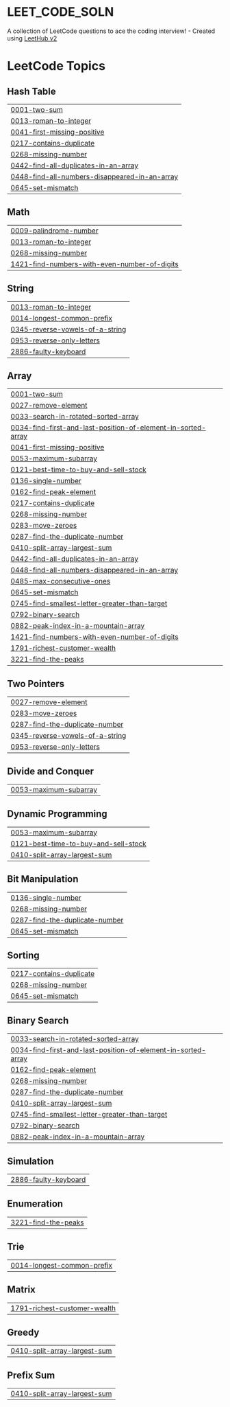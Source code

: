 # LEET_CODE_SOLN
A collection of LeetCode questions to ace the coding interview! - Created using [LeetHub v2](https://github.com/arunbhardwaj/LeetHub-2.0)

<!---LeetCode Topics Start-->
# LeetCode Topics
## Hash Table
|  |
| ------- |
| [0001-two-sum](https://github.com/gopikrishnan-M/LEET_CODE_SOLN/tree/master/0001-two-sum) |
| [0013-roman-to-integer](https://github.com/gopikrishnan-M/LEET_CODE_SOLN/tree/master/0013-roman-to-integer) |
| [0041-first-missing-positive](https://github.com/gopikrishnan-M/LEET_CODE_SOLN/tree/master/0041-first-missing-positive) |
| [0217-contains-duplicate](https://github.com/gopikrishnan-M/LEET_CODE_SOLN/tree/master/0217-contains-duplicate) |
| [0268-missing-number](https://github.com/gopikrishnan-M/LEET_CODE_SOLN/tree/master/0268-missing-number) |
| [0442-find-all-duplicates-in-an-array](https://github.com/gopikrishnan-M/LEET_CODE_SOLN/tree/master/0442-find-all-duplicates-in-an-array) |
| [0448-find-all-numbers-disappeared-in-an-array](https://github.com/gopikrishnan-M/LEET_CODE_SOLN/tree/master/0448-find-all-numbers-disappeared-in-an-array) |
| [0645-set-mismatch](https://github.com/gopikrishnan-M/LEET_CODE_SOLN/tree/master/0645-set-mismatch) |
## Math
|  |
| ------- |
| [0009-palindrome-number](https://github.com/gopikrishnan-M/LEET_CODE_SOLN/tree/master/0009-palindrome-number) |
| [0013-roman-to-integer](https://github.com/gopikrishnan-M/LEET_CODE_SOLN/tree/master/0013-roman-to-integer) |
| [0268-missing-number](https://github.com/gopikrishnan-M/LEET_CODE_SOLN/tree/master/0268-missing-number) |
| [1421-find-numbers-with-even-number-of-digits](https://github.com/gopikrishnan-M/LEET_CODE_SOLN/tree/master/1421-find-numbers-with-even-number-of-digits) |
## String
|  |
| ------- |
| [0013-roman-to-integer](https://github.com/gopikrishnan-M/LEET_CODE_SOLN/tree/master/0013-roman-to-integer) |
| [0014-longest-common-prefix](https://github.com/gopikrishnan-M/LEET_CODE_SOLN/tree/master/0014-longest-common-prefix) |
| [0345-reverse-vowels-of-a-string](https://github.com/gopikrishnan-M/LEET_CODE_SOLN/tree/master/0345-reverse-vowels-of-a-string) |
| [0953-reverse-only-letters](https://github.com/gopikrishnan-M/LEET_CODE_SOLN/tree/master/0953-reverse-only-letters) |
| [2886-faulty-keyboard](https://github.com/gopikrishnan-M/LEET_CODE_SOLN/tree/master/2886-faulty-keyboard) |
## Array
|  |
| ------- |
| [0001-two-sum](https://github.com/gopikrishnan-M/LEET_CODE_SOLN/tree/master/0001-two-sum) |
| [0027-remove-element](https://github.com/gopikrishnan-M/LEET_CODE_SOLN/tree/master/0027-remove-element) |
| [0033-search-in-rotated-sorted-array](https://github.com/gopikrishnan-M/LEET_CODE_SOLN/tree/master/0033-search-in-rotated-sorted-array) |
| [0034-find-first-and-last-position-of-element-in-sorted-array](https://github.com/gopikrishnan-M/LEET_CODE_SOLN/tree/master/0034-find-first-and-last-position-of-element-in-sorted-array) |
| [0041-first-missing-positive](https://github.com/gopikrishnan-M/LEET_CODE_SOLN/tree/master/0041-first-missing-positive) |
| [0053-maximum-subarray](https://github.com/gopikrishnan-M/LEET_CODE_SOLN/tree/master/0053-maximum-subarray) |
| [0121-best-time-to-buy-and-sell-stock](https://github.com/gopikrishnan-M/LEET_CODE_SOLN/tree/master/0121-best-time-to-buy-and-sell-stock) |
| [0136-single-number](https://github.com/gopikrishnan-M/LEET_CODE_SOLN/tree/master/0136-single-number) |
| [0162-find-peak-element](https://github.com/gopikrishnan-M/LEET_CODE_SOLN/tree/master/0162-find-peak-element) |
| [0217-contains-duplicate](https://github.com/gopikrishnan-M/LEET_CODE_SOLN/tree/master/0217-contains-duplicate) |
| [0268-missing-number](https://github.com/gopikrishnan-M/LEET_CODE_SOLN/tree/master/0268-missing-number) |
| [0283-move-zeroes](https://github.com/gopikrishnan-M/LEET_CODE_SOLN/tree/master/0283-move-zeroes) |
| [0287-find-the-duplicate-number](https://github.com/gopikrishnan-M/LEET_CODE_SOLN/tree/master/0287-find-the-duplicate-number) |
| [0410-split-array-largest-sum](https://github.com/gopikrishnan-M/LEET_CODE_SOLN/tree/master/0410-split-array-largest-sum) |
| [0442-find-all-duplicates-in-an-array](https://github.com/gopikrishnan-M/LEET_CODE_SOLN/tree/master/0442-find-all-duplicates-in-an-array) |
| [0448-find-all-numbers-disappeared-in-an-array](https://github.com/gopikrishnan-M/LEET_CODE_SOLN/tree/master/0448-find-all-numbers-disappeared-in-an-array) |
| [0485-max-consecutive-ones](https://github.com/gopikrishnan-M/LEET_CODE_SOLN/tree/master/0485-max-consecutive-ones) |
| [0645-set-mismatch](https://github.com/gopikrishnan-M/LEET_CODE_SOLN/tree/master/0645-set-mismatch) |
| [0745-find-smallest-letter-greater-than-target](https://github.com/gopikrishnan-M/LEET_CODE_SOLN/tree/master/0745-find-smallest-letter-greater-than-target) |
| [0792-binary-search](https://github.com/gopikrishnan-M/LEET_CODE_SOLN/tree/master/0792-binary-search) |
| [0882-peak-index-in-a-mountain-array](https://github.com/gopikrishnan-M/LEET_CODE_SOLN/tree/master/0882-peak-index-in-a-mountain-array) |
| [1421-find-numbers-with-even-number-of-digits](https://github.com/gopikrishnan-M/LEET_CODE_SOLN/tree/master/1421-find-numbers-with-even-number-of-digits) |
| [1791-richest-customer-wealth](https://github.com/gopikrishnan-M/LEET_CODE_SOLN/tree/master/1791-richest-customer-wealth) |
| [3221-find-the-peaks](https://github.com/gopikrishnan-M/LEET_CODE_SOLN/tree/master/3221-find-the-peaks) |
## Two Pointers
|  |
| ------- |
| [0027-remove-element](https://github.com/gopikrishnan-M/LEET_CODE_SOLN/tree/master/0027-remove-element) |
| [0283-move-zeroes](https://github.com/gopikrishnan-M/LEET_CODE_SOLN/tree/master/0283-move-zeroes) |
| [0287-find-the-duplicate-number](https://github.com/gopikrishnan-M/LEET_CODE_SOLN/tree/master/0287-find-the-duplicate-number) |
| [0345-reverse-vowels-of-a-string](https://github.com/gopikrishnan-M/LEET_CODE_SOLN/tree/master/0345-reverse-vowels-of-a-string) |
| [0953-reverse-only-letters](https://github.com/gopikrishnan-M/LEET_CODE_SOLN/tree/master/0953-reverse-only-letters) |
## Divide and Conquer
|  |
| ------- |
| [0053-maximum-subarray](https://github.com/gopikrishnan-M/LEET_CODE_SOLN/tree/master/0053-maximum-subarray) |
## Dynamic Programming
|  |
| ------- |
| [0053-maximum-subarray](https://github.com/gopikrishnan-M/LEET_CODE_SOLN/tree/master/0053-maximum-subarray) |
| [0121-best-time-to-buy-and-sell-stock](https://github.com/gopikrishnan-M/LEET_CODE_SOLN/tree/master/0121-best-time-to-buy-and-sell-stock) |
| [0410-split-array-largest-sum](https://github.com/gopikrishnan-M/LEET_CODE_SOLN/tree/master/0410-split-array-largest-sum) |
## Bit Manipulation
|  |
| ------- |
| [0136-single-number](https://github.com/gopikrishnan-M/LEET_CODE_SOLN/tree/master/0136-single-number) |
| [0268-missing-number](https://github.com/gopikrishnan-M/LEET_CODE_SOLN/tree/master/0268-missing-number) |
| [0287-find-the-duplicate-number](https://github.com/gopikrishnan-M/LEET_CODE_SOLN/tree/master/0287-find-the-duplicate-number) |
| [0645-set-mismatch](https://github.com/gopikrishnan-M/LEET_CODE_SOLN/tree/master/0645-set-mismatch) |
## Sorting
|  |
| ------- |
| [0217-contains-duplicate](https://github.com/gopikrishnan-M/LEET_CODE_SOLN/tree/master/0217-contains-duplicate) |
| [0268-missing-number](https://github.com/gopikrishnan-M/LEET_CODE_SOLN/tree/master/0268-missing-number) |
| [0645-set-mismatch](https://github.com/gopikrishnan-M/LEET_CODE_SOLN/tree/master/0645-set-mismatch) |
## Binary Search
|  |
| ------- |
| [0033-search-in-rotated-sorted-array](https://github.com/gopikrishnan-M/LEET_CODE_SOLN/tree/master/0033-search-in-rotated-sorted-array) |
| [0034-find-first-and-last-position-of-element-in-sorted-array](https://github.com/gopikrishnan-M/LEET_CODE_SOLN/tree/master/0034-find-first-and-last-position-of-element-in-sorted-array) |
| [0162-find-peak-element](https://github.com/gopikrishnan-M/LEET_CODE_SOLN/tree/master/0162-find-peak-element) |
| [0268-missing-number](https://github.com/gopikrishnan-M/LEET_CODE_SOLN/tree/master/0268-missing-number) |
| [0287-find-the-duplicate-number](https://github.com/gopikrishnan-M/LEET_CODE_SOLN/tree/master/0287-find-the-duplicate-number) |
| [0410-split-array-largest-sum](https://github.com/gopikrishnan-M/LEET_CODE_SOLN/tree/master/0410-split-array-largest-sum) |
| [0745-find-smallest-letter-greater-than-target](https://github.com/gopikrishnan-M/LEET_CODE_SOLN/tree/master/0745-find-smallest-letter-greater-than-target) |
| [0792-binary-search](https://github.com/gopikrishnan-M/LEET_CODE_SOLN/tree/master/0792-binary-search) |
| [0882-peak-index-in-a-mountain-array](https://github.com/gopikrishnan-M/LEET_CODE_SOLN/tree/master/0882-peak-index-in-a-mountain-array) |
## Simulation
|  |
| ------- |
| [2886-faulty-keyboard](https://github.com/gopikrishnan-M/LEET_CODE_SOLN/tree/master/2886-faulty-keyboard) |
## Enumeration
|  |
| ------- |
| [3221-find-the-peaks](https://github.com/gopikrishnan-M/LEET_CODE_SOLN/tree/master/3221-find-the-peaks) |
## Trie
|  |
| ------- |
| [0014-longest-common-prefix](https://github.com/gopikrishnan-M/LEET_CODE_SOLN/tree/master/0014-longest-common-prefix) |
## Matrix
|  |
| ------- |
| [1791-richest-customer-wealth](https://github.com/gopikrishnan-M/LEET_CODE_SOLN/tree/master/1791-richest-customer-wealth) |
## Greedy
|  |
| ------- |
| [0410-split-array-largest-sum](https://github.com/gopikrishnan-M/LEET_CODE_SOLN/tree/master/0410-split-array-largest-sum) |
## Prefix Sum
|  |
| ------- |
| [0410-split-array-largest-sum](https://github.com/gopikrishnan-M/LEET_CODE_SOLN/tree/master/0410-split-array-largest-sum) |
<!---LeetCode Topics End-->